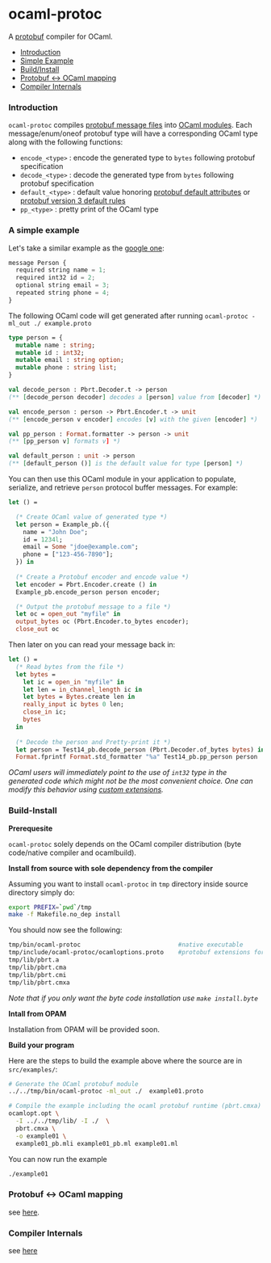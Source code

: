 # ocaml-protoc

A [protobuf](https://developers.google.com/protocol-buffers/) compiler for OCaml. 

* [Introduction](#introduction)
* [Simple Example](#a-simple-example)
* [Build/Install](#build-install)
* [Protobuf <-> OCaml mapping](doc/protobuf_ocaml_mapping.md)
* [Compiler Internals](doc/compiler_internals.md)


### Introduction 

`ocaml-protoc` compiles [protobuf message files](https://developers.google.com/protocol-buffers/docs/proto) into 
[OCaml modules](http://caml.inria.fr/pub/docs/manual-ocaml/moduleexamples.html). Each message/enum/oneof protobuf type 
will have a corresponding OCaml type along with the following functions:
* `encode_<type>` : encode the generated type to `bytes` following protobuf specification
* `decode_<type>` : decode the generated type from `bytes` following protobuf specification
* `default_<type>` : default value honoring [protobuf default attributes](https://developers.google.com/protocol-buffers/docs/proto#optional) or [protobuf version 3 default rules](https://developers.google.com/protocol-buffers/docs/proto3#default) 
* `pp_<type>` : pretty print of the OCaml type

### A simple example

Let's take a similar example as the [google one](https://developers.google.com/protocol-buffers/docs/overview#how-do-they-work):

```Javascript
message Person {
  required string name = 1;
  required int32 id = 2;
  optional string email = 3;
  repeated string phone = 4;
}
```
The following OCaml code will get generated after running `ocaml-protoc -ml_out ./ example.proto`
```OCaml
type person = {
  mutable name : string;
  mutable id : int32;
  mutable email : string option;
  mutable phone : string list;
}

val decode_person : Pbrt.Decoder.t -> person
(** [decode_person decoder] decodes a [person] value from [decoder] *)

val encode_person : person -> Pbrt.Encoder.t -> unit
(** [encode_person v encoder] encodes [v] with the given [encoder] *)

val pp_person : Format.formatter -> person -> unit 
(** [pp_person v] formats v] *)

val default_person : unit -> person
(** [default_person ()] is the default value for type [person] *)
```

You can then use this OCaml module in your application to populate, serialize, and retrieve `person` protocol buffer messages.
For example:

```OCaml
let () =

  (* Create OCaml value of generated type *) 
  let person = Example_pb.({ 
    name = "John Doe"; 
    id = 1234l;
    email = Some "jdoe@example.com"; 
    phone = ["123-456-7890"];
  }) in 
  
  (* Create a Protobuf encoder and encode value *)
  let encoder = Pbrt.Encoder.create () in 
  Example_pb.encode_person person encoder; 

  (* Output the protobuf message to a file *) 
  let oc = open_out "myfile" in 
  output_bytes oc (Pbrt.Encoder.to_bytes encoder);
  close_out oc
```

Then later on you can read your message back in:
```OCaml
let () = 
  (* Read bytes from the file *) 
  let bytes = 
    let ic = open_in "myfile" in 
    let len = in_channel_length ic in 
    let bytes = Bytes.create len in 
    really_input ic bytes 0 len; 
    close_in ic; 
    bytes 
  in 
  
  (* Decode the person and Pretty-print it *)
  let person = Test14_pb.decode_person (Pbrt.Decoder.of_bytes bytes) in 
  Format.fprintf Format.std_formatter "%a" Test14_pb.pp_person person
```

*OCaml users will immediately point to the use of `int32` type in the generated code which might not be the most convenient choice. One can modify this behavior using [custom extensions](doc/ocaml_extensions.md).* 

### Build-Install

**Prerequesite**

`ocaml-protoc` solely depends on the OCaml compiler distribution (byte code/native compiler and ocamlbuild).

**Install from source with sole dependency from the compiler**

Assuming you want to install `ocaml-protoc` in `tmp` directory inside source directory simply do:

```bash
export PREFIX=`pwd`/tmp
make -f Makefile.no_dep install
```

You should now see the following:
```bash
tmp/bin/ocaml-protoc                           #native executable
tmp/include/ocaml-protoc/ocamloptions.proto    #protobuf extensions for OCaml code 
tmp/lib/pbrt.a
tmp/lib/pbrt.cma
tmp/lib/pbrt.cmi
tmp/lib/pbrt.cmxa
```

*Note that if you only want the byte code installation use `make install.byte`*

**Intall from OPAM**

Installation from OPAM will be provided soon.

**Build your program** 

Here are the steps to build the example above where the source are in `src/examples/`:

```Bash
# Generate the OCaml protobuf module 
../../tmp/bin/ocaml-protoc -ml_out ./  example01.proto

# Compile the example including the ocaml protobuf runtime (pbrt.cmxa)
ocamlopt.opt \
  -I ../../tmp/lib/ -I ./  \
  pbrt.cmxa \
  -o example01 \
  example01_pb.mli example01_pb.ml example01.ml
```
You can now run the example
```Bash
./example01
```
### Protobuf <-> OCaml mapping
see [here](doc/protobuf_ocaml_mapping.md).

### Compiler Internals

see [here](doc/compiler_internals.md)
